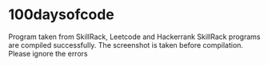# 100daysofcode
Program taken from SkillRack, Leetcode and Hackerrank
SkillRack programs are compiled successfully. The screenshot is taken before compilation. Please ignore the errors
